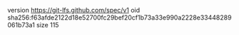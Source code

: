 version https://git-lfs.github.com/spec/v1
oid sha256:f63afde2122d18e52700fc29bef20cf1b73a33e990a2228e33448289061b73a1
size 115
